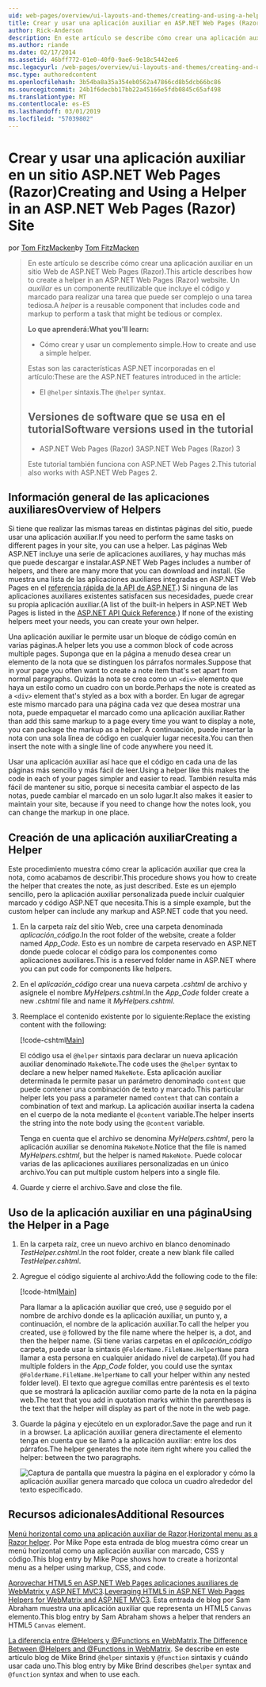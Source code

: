 ```yaml
---
uid: web-pages/overview/ui-layouts-and-themes/creating-and-using-a-helper-in-an-aspnet-web-pages-site
title: Crear y usar una aplicación auxiliar en ASP.NET Web Pages (Razor) sitio | Microsoft Docs
author: Rick-Anderson
description: En este artículo se describe cómo crear una aplicación auxiliar en un sitio Web de ASP.NET Web Pages (Razor). Una aplicación auxiliar es un componente reutilizable que incluye el código y el marcado para rendimiento...
ms.author: riande
ms.date: 02/17/2014
ms.assetid: 46bff772-01e0-40f0-9ae6-9e18c5442ee6
msc.legacyurl: /web-pages/overview/ui-layouts-and-themes/creating-and-using-a-helper-in-an-aspnet-web-pages-site
msc.type: authoredcontent
ms.openlocfilehash: 3b54ba8a35a354eb0562a47866cd8b5dcb66bc86
ms.sourcegitcommit: 24b1f6decbb17bb22a45166e5fdb0845c65af498
ms.translationtype: MT
ms.contentlocale: es-ES
ms.lasthandoff: 03/01/2019
ms.locfileid: "57039802"
---
```

<a name="creating-and-using-a-helper-in-an-aspnet-web-pages-razor-site"></a><span data-ttu-id="bae2d-104">Crear y usar una aplicación auxiliar en un sitio ASP.NET Web Pages (Razor)</span><span class="sxs-lookup"><span data-stu-id="bae2d-104">Creating and Using a Helper in an ASP.NET Web Pages (Razor) Site</span></span>
====================
<span data-ttu-id="bae2d-105">por [Tom FitzMacken](https://github.com/tfitzmac)</span><span class="sxs-lookup"><span data-stu-id="bae2d-105">by [Tom FitzMacken](https://github.com/tfitzmac)</span></span>

> <span data-ttu-id="bae2d-106">En este artículo se describe cómo crear una aplicación auxiliar en un sitio Web de ASP.NET Web Pages (Razor).</span><span class="sxs-lookup"><span data-stu-id="bae2d-106">This article describes how to create a helper in an ASP.NET Web Pages (Razor) website.</span></span> <span data-ttu-id="bae2d-107">Un *auxiliar* es un componente reutilizable que incluye el código y marcado para realizar una tarea que puede ser complejo o una tarea tediosa.</span><span class="sxs-lookup"><span data-stu-id="bae2d-107">A *helper* is a reusable component that includes code and markup to perform a task that might be tedious or complex.</span></span>
> 
> <span data-ttu-id="bae2d-108">**Lo que aprenderá:**</span><span class="sxs-lookup"><span data-stu-id="bae2d-108">**What you'll learn:**</span></span> 
> 
> - <span data-ttu-id="bae2d-109">Cómo crear y usar un complemento simple.</span><span class="sxs-lookup"><span data-stu-id="bae2d-109">How to create and use a simple helper.</span></span>
> 
> <span data-ttu-id="bae2d-110">Estas son las características ASP.NET incorporadas en el artículo:</span><span class="sxs-lookup"><span data-stu-id="bae2d-110">These are the ASP.NET features introduced in the article:</span></span>
> 
> - <span data-ttu-id="bae2d-111">El `@helper` sintaxis.</span><span class="sxs-lookup"><span data-stu-id="bae2d-111">The `@helper` syntax.</span></span>
>   
> 
> ## <a name="software-versions-used-in-the-tutorial"></a><span data-ttu-id="bae2d-112">Versiones de software que se usa en el tutorial</span><span class="sxs-lookup"><span data-stu-id="bae2d-112">Software versions used in the tutorial</span></span>
> 
> 
> - <span data-ttu-id="bae2d-113">ASP.NET Web Pages (Razor) 3</span><span class="sxs-lookup"><span data-stu-id="bae2d-113">ASP.NET Web Pages (Razor) 3</span></span>
>   
> 
> <span data-ttu-id="bae2d-114">Este tutorial también funciona con ASP.NET Web Pages 2.</span><span class="sxs-lookup"><span data-stu-id="bae2d-114">This tutorial also works with ASP.NET Web Pages 2.</span></span>


## <a name="overview-of-helpers"></a><span data-ttu-id="bae2d-115">Información general de las aplicaciones auxiliares</span><span class="sxs-lookup"><span data-stu-id="bae2d-115">Overview of Helpers</span></span>

<span data-ttu-id="bae2d-116">Si tiene que realizar las mismas tareas en distintas páginas del sitio, puede usar una aplicación auxiliar.</span><span class="sxs-lookup"><span data-stu-id="bae2d-116">If you need to perform the same tasks on different pages in your site, you can use a helper.</span></span> <span data-ttu-id="bae2d-117">Las páginas Web ASP.NET incluye una serie de aplicaciones auxiliares, y hay muchas más que puede descargar e instalar.</span><span class="sxs-lookup"><span data-stu-id="bae2d-117">ASP.NET Web Pages includes a number of helpers, and there are many more that you can download and install.</span></span> <span data-ttu-id="bae2d-118">(Se muestra una lista de las aplicaciones auxiliares integradas en ASP.NET Web Pages en el [referencia rápida de la API de ASP.NET](https://go.microsoft.com/fwlink/?LinkId=202907).) Si ninguna de las aplicaciones auxiliares existentes satisfacen sus necesidades, puede crear su propia aplicación auxiliar.</span><span class="sxs-lookup"><span data-stu-id="bae2d-118">(A list of the built-in helpers in ASP.NET Web Pages is listed in the [ASP.NET API Quick Reference](https://go.microsoft.com/fwlink/?LinkId=202907).) If none of the existing helpers meet your needs, you can create your own helper.</span></span>

<span data-ttu-id="bae2d-119">Una aplicación auxiliar le permite usar un bloque de código común en varias páginas.</span><span class="sxs-lookup"><span data-stu-id="bae2d-119">A helper lets you use a common block of code across multiple pages.</span></span> <span data-ttu-id="bae2d-120">Suponga que en la página a menudo desea crear un elemento de la nota que se distinguen los párrafos normales.</span><span class="sxs-lookup"><span data-stu-id="bae2d-120">Suppose that in your page you often want to create a note item that's set apart from normal paragraphs.</span></span> <span data-ttu-id="bae2d-121">Quizás la nota se crea como un `<div>` elemento que haya un estilo como un cuadro con un borde.</span><span class="sxs-lookup"><span data-stu-id="bae2d-121">Perhaps the note is created as a `<div>` element that's styled as a box with a border.</span></span> <span data-ttu-id="bae2d-122">En lugar de agregar este mismo marcado para una página cada vez que desea mostrar una nota, puede empaquetar el marcado como una aplicación auxiliar.</span><span class="sxs-lookup"><span data-stu-id="bae2d-122">Rather than add this same markup to a page every time you want to display a note, you can package the markup as a helper.</span></span> <span data-ttu-id="bae2d-123">A continuación, puede insertar la nota con una sola línea de código en cualquier lugar necesita.</span><span class="sxs-lookup"><span data-stu-id="bae2d-123">You can then insert the note with a single line of code anywhere you need it.</span></span>

<span data-ttu-id="bae2d-124">Usar una aplicación auxiliar así hace que el código en cada una de las páginas más sencillo y más fácil de leer.</span><span class="sxs-lookup"><span data-stu-id="bae2d-124">Using a helper like this makes the code in each of your pages simpler and easier to read.</span></span> <span data-ttu-id="bae2d-125">También resulta más fácil de mantener su sitio, porque si necesita cambiar el aspecto de las notas, puede cambiar el marcado en un solo lugar.</span><span class="sxs-lookup"><span data-stu-id="bae2d-125">It also makes it easier to maintain your site, because if you need to change how the notes look, you can change the markup in one place.</span></span>

## <a name="creating-a-helper"></a><span data-ttu-id="bae2d-126">Creación de una aplicación auxiliar</span><span class="sxs-lookup"><span data-stu-id="bae2d-126">Creating a Helper</span></span>

<span data-ttu-id="bae2d-127">Este procedimiento muestra cómo crear la aplicación auxiliar que crea la nota, como acabamos de describir.</span><span class="sxs-lookup"><span data-stu-id="bae2d-127">This procedure shows you how to create the helper that creates the note, as just described.</span></span> <span data-ttu-id="bae2d-128">Este es un ejemplo sencillo, pero la aplicación auxiliar personalizada puede incluir cualquier marcado y código ASP.NET que necesita.</span><span class="sxs-lookup"><span data-stu-id="bae2d-128">This is a simple example, but the custom helper can include any markup and ASP.NET code that you need.</span></span>

1. <span data-ttu-id="bae2d-129">En la carpeta raíz del sitio Web, cree una carpeta denominada *aplicación\_código*.</span><span class="sxs-lookup"><span data-stu-id="bae2d-129">In the root folder of the website, create a folder named *App\_Code*.</span></span> <span data-ttu-id="bae2d-130">Esto es un nombre de carpeta reservado en ASP.NET donde puede colocar el código para los componentes como aplicaciones auxiliares.</span><span class="sxs-lookup"><span data-stu-id="bae2d-130">This is a reserved folder name in ASP.NET where you can put code for components like helpers.</span></span>
2. <span data-ttu-id="bae2d-131">En el *aplicación\_código* crear una nueva carpeta *.cshtml* de archivo y asígnele el nombre *MyHelpers.cshtml*.</span><span class="sxs-lookup"><span data-stu-id="bae2d-131">In the *App\_Code* folder create a new *.cshtml* file and name it *MyHelpers.cshtml*.</span></span>
3. <span data-ttu-id="bae2d-132">Reemplace el contenido existente por lo siguiente:</span><span class="sxs-lookup"><span data-stu-id="bae2d-132">Replace the existing content with the following:</span></span>

    [!code-cshtml[Main](creating-and-using-a-helper-in-an-aspnet-web-pages-site/samples/sample1.cshtml)]

    <span data-ttu-id="bae2d-133">El código usa el `@helper` sintaxis para declarar un nueva aplicación auxiliar denominado `MakeNote`.</span><span class="sxs-lookup"><span data-stu-id="bae2d-133">The code uses the `@helper` syntax to declare a new helper named `MakeNote`.</span></span> <span data-ttu-id="bae2d-134">Esta aplicación auxiliar determinada le permite pasar un parámetro denominado `content` que puede contener una combinación de texto y marcado.</span><span class="sxs-lookup"><span data-stu-id="bae2d-134">This particular helper lets you pass a parameter named `content` that can contain a combination of text and markup.</span></span> <span data-ttu-id="bae2d-135">La aplicación auxiliar inserta la cadena en el cuerpo de la nota mediante el `@content` variable.</span><span class="sxs-lookup"><span data-stu-id="bae2d-135">The helper inserts the string into the note body using the `@content` variable.</span></span>

    <span data-ttu-id="bae2d-136">Tenga en cuenta que el archivo se denomina *MyHelpers.cshtml*, pero la aplicación auxiliar se denomina `MakeNote`.</span><span class="sxs-lookup"><span data-stu-id="bae2d-136">Notice that the file is named *MyHelpers.cshtml*, but the helper is named `MakeNote`.</span></span> <span data-ttu-id="bae2d-137">Puede colocar varias de las aplicaciones auxiliares personalizadas en un único archivo.</span><span class="sxs-lookup"><span data-stu-id="bae2d-137">You can put multiple custom helpers into a single file.</span></span>
4. <span data-ttu-id="bae2d-138">Guarde y cierre el archivo.</span><span class="sxs-lookup"><span data-stu-id="bae2d-138">Save and close the file.</span></span>

## <a name="using-the-helper-in-a-page"></a><span data-ttu-id="bae2d-139">Uso de la aplicación auxiliar en una página</span><span class="sxs-lookup"><span data-stu-id="bae2d-139">Using the Helper in a Page</span></span>

1. <span data-ttu-id="bae2d-140">En la carpeta raíz, cree un nuevo archivo en blanco denominado *TestHelper.cshtml*.</span><span class="sxs-lookup"><span data-stu-id="bae2d-140">In the root folder, create a new blank file called *TestHelper.cshtml*.</span></span>
2. <span data-ttu-id="bae2d-141">Agregue el código siguiente al archivo:</span><span class="sxs-lookup"><span data-stu-id="bae2d-141">Add the following code to the file:</span></span>

    [!code-html[Main](creating-and-using-a-helper-in-an-aspnet-web-pages-site/samples/sample2.html)]

    <span data-ttu-id="bae2d-142">Para llamar a la aplicación auxiliar que creó, use `@` seguido por el nombre de archivo donde es la aplicación auxiliar, un punto y, a continuación, el nombre de la aplicación auxiliar.</span><span class="sxs-lookup"><span data-stu-id="bae2d-142">To call the helper you created, use `@` followed by the file name where the helper is, a dot, and then the helper name.</span></span> <span data-ttu-id="bae2d-143">(Si tiene varias carpetas en el *aplicación\_código* carpeta, puede usar la sintaxis `@FolderName.FileName.HelperName` para llamar a esta persona en cualquier anidado nivel de carpeta).</span><span class="sxs-lookup"><span data-stu-id="bae2d-143">(If you had multiple folders in the *App\_Code* folder, you could use the syntax `@FolderName.FileName.HelperName` to call your helper within any nested folder level).</span></span> <span data-ttu-id="bae2d-144">El texto que agregue comillas entre paréntesis es el texto que se mostrará la aplicación auxiliar como parte de la nota en la página web.</span><span class="sxs-lookup"><span data-stu-id="bae2d-144">The text that you add in quotation marks within the parentheses is the text that the helper will display as part of the note in the web page.</span></span>
3. <span data-ttu-id="bae2d-145">Guarde la página y ejecútelo en un explorador.</span><span class="sxs-lookup"><span data-stu-id="bae2d-145">Save the page and run it in a browser.</span></span> <span data-ttu-id="bae2d-146">La aplicación auxiliar genera directamente el elemento tenga en cuenta que se llamó a la aplicación auxiliar: entre los dos párrafos.</span><span class="sxs-lookup"><span data-stu-id="bae2d-146">The helper generates the note item right where you called the helper: between the two paragraphs.</span></span>

    ![Captura de pantalla que muestra la página en el explorador y cómo la aplicación auxiliar genera marcado que coloca un cuadro alrededor del texto especificado.](creating-and-using-a-helper-in-an-aspnet-web-pages-site/_static/image1.jpg)

## <a name="additional-resources"></a><span data-ttu-id="bae2d-148">Recursos adicionales</span><span class="sxs-lookup"><span data-stu-id="bae2d-148">Additional Resources</span></span>


<span data-ttu-id="bae2d-149">[Menú horizontal como una aplicación auxiliar de Razor](http://mikepope.com/blog/DisplayBlog.aspx?permalink=2341).</span><span class="sxs-lookup"><span data-stu-id="bae2d-149">[Horizontal menu as a Razor helper](http://mikepope.com/blog/DisplayBlog.aspx?permalink=2341).</span></span> <span data-ttu-id="bae2d-150">Por Mike Pope esta entrada de blog muestra cómo crear un menú horizontal como una aplicación auxiliar con marcado, CSS y código.</span><span class="sxs-lookup"><span data-stu-id="bae2d-150">This blog entry by Mike Pope shows how to create a horizontal menu as a helper using markup, CSS, and code.</span></span>

<span data-ttu-id="bae2d-151">[Aprovechar HTML5 en ASP.NET Web Pages aplicaciones auxiliares de WebMatrix y ASP.NET MVC3](http://geekswithblogs.net/wildturtle/archive/2010/11/08/html5-in-asp.net-web-pages-helpers-for-webmatrix-and_aspnet_mvc3.aspx).</span><span class="sxs-lookup"><span data-stu-id="bae2d-151">[Leveraging HTML5 in ASP.NET Web Pages Helpers for WebMatrix and ASP.NET MVC3](http://geekswithblogs.net/wildturtle/archive/2010/11/08/html5-in-asp.net-web-pages-helpers-for-webmatrix-and_aspnet_mvc3.aspx).</span></span> <span data-ttu-id="bae2d-152">Esta entrada de blog por Sam Abraham muestra una aplicación auxiliar que representa un HTML5 `Canvas` elemento.</span><span class="sxs-lookup"><span data-stu-id="bae2d-152">This blog entry by Sam Abraham shows a helper that renders an HTML5 `Canvas` element.</span></span>

<span data-ttu-id="bae2d-153">[La diferencia entre @Helpers y @Functions en WebMatrix](http://www.mikesdotnetting.com/Article/173/The-Difference-Between-@Helpers-and-@Functions-In-WebMatrix).</span><span class="sxs-lookup"><span data-stu-id="bae2d-153">[The Difference Between @Helpers and @Functions in WebMatrix](http://www.mikesdotnetting.com/Article/173/The-Difference-Between-@Helpers-and-@Functions-In-WebMatrix).</span></span> <span data-ttu-id="bae2d-154">Se describe en este artículo blog de Mike Brind `@helper` sintaxis y `@function` sintaxis y cuándo usar cada uno.</span><span class="sxs-lookup"><span data-stu-id="bae2d-154">This blog entry by Mike Brind describes `@helper` syntax and `@function` syntax and when to use each.</span></span>
